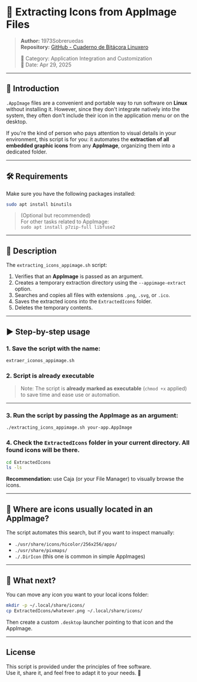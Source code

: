 # 🎨 Extracting Icons from AppImage Files

> **Author:** 1973Sobreruedas  
> **Repository:** [GitHub - Cuaderno de Bitácora Linuxero](https://github.com/1973Sobreruedas/Cuaderno-Bitacora-Linuxero-1973Sobreruedas)  
> 
> 📁 Category: Application Integration and Customization  
> 📅 Date: Apr 29, 2025

---

## 🧭 Introduction

`.AppImage` files are a convenient and portable way to run software on **Linux** without installing it. However, since they don't integrate natively into the system, they often don't include their icon in the application menu or on the desktop.

If you're the kind of person who pays attention to visual details in your environment, this script is for you: it automates the **extraction of all embedded graphic icons** from any **AppImage**, organizing them into a dedicated folder.

---

## 🛠️ Requirements

Make sure you have the following packages installed:

```bash
sudo apt install binutils
```

> (Optional but recommended)  
> For other tasks related to AppImage:  
> `sudo apt install p7zip-full libfuse2`

---

## 📝 Description

The `extracting_icons_appimage.sh` script:

1. Verifies that an **AppImage** is passed as an argument.
2. Creates a temporary extraction directory using the `--appimage-extract` option.
3. Searches and copies all files with extensions `.png`, `.svg`, or `.ico`.
4. Saves the extracted icons into the `ExtractedIcons` folder.
5. Deletes the temporary contents.

---

## ▶️ Step-by-step usage

### 1. Save the script with the name:

```bash
extraer_iconos_appimage.sh
```

### 2. Script is already executable

> Note: The script is **already marked as executable** (`chmod +x` applied) to save time and ease use or automation.

---

### 3. Run the script by passing the AppImage as an argument:

```bash
./extracting_icons_appimage.sh your-app.AppImage
```

### 4. Check the `ExtractedIcons` folder in your current directory. All found icons will be there.

```bash
cd ExtractedIcons
ls -ls
```

**Recommendation:** use Caja (or your File Manager) to visually browse the icons.

---

## 📌 Where are icons usually located in an AppImage?

The script automates this search, but if you want to inspect manually:

- `./usr/share/icons/hicolor/256x256/apps/`
- `./usr/share/pixmaps/`
- `./.DirIcon` (this one is common in simple AppImages)

---

## 🧩 What next?

You can move any icon you want to your local icons folder:

```bash
mkdir -p ~/.local/share/icons/
cp ExtractedIcons/whatever.png ~/.local/share/icons/
```

Then create a custom `.desktop` launcher pointing to that icon and the AppImage.

---

## License

This script is provided under the principles of free software.  
Use it, share it, and feel free to adapt it to your needs. 🐧
